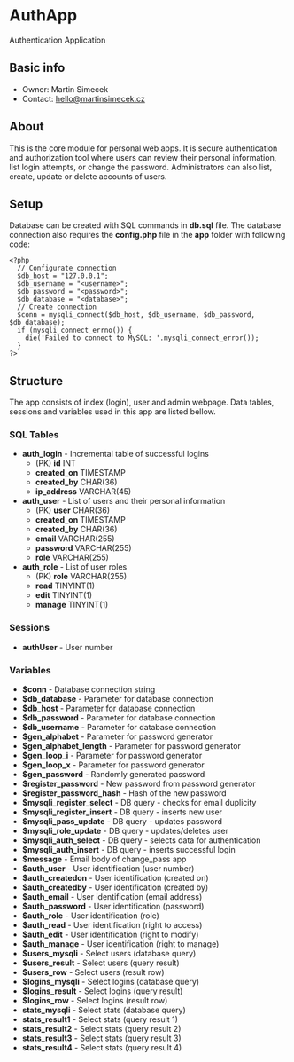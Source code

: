 # AuthApp
Authentication Application

## Basic info
- Owner: Martin Simecek
- Contact: hello@martinsimecek.cz

## About
This is the core module for personal web apps. It is secure authentication and authorization tool where users can review their personal information, list login attempts, or change the password. Administrators can also list, create, update or delete accounts of users.

## Setup
Database can be created with SQL commands in **db.sql** file. The database connection also requires the **config.php** file in the **app** folder with following code:

    <?php
      // Configurate connection
      $db_host = "127.0.0.1";
      $db_username = "<username>";
      $db_password = "<password>";
      $db_database = "<database>";
      // Create connection
      $conn = mysqli_connect($db_host, $db_username, $db_password, $db_database);
      if (mysqli_connect_errno()) {
        die('Failed to connect to MySQL: '.mysqli_connect_error());
      }
    ?>

## Structure
The app consists of index (login), user and admin webpage. Data tables, sessions and variables used in this app are listed bellow.

### SQL Tables
- **auth_login** - Incremental table of successful logins
    - (PK) **id** INT
    - **created_on** TIMESTAMP
    - **created_by** CHAR(36)
    - **ip_address** VARCHAR(45)
- **auth_user** - List of users and their personal information
    - (PK) **user** CHAR(36)
    - **created_on** TIMESTAMP
    - **created_by** CHAR(36)
    - **email** VARCHAR(255)
    - **password** VARCHAR(255)
    - **role** VARCHAR(255)
- **auth_role** - List of user roles
    - (PK) **role** VARCHAR(255)
    - **read** TINYINT(1)
    - **edit** TINYINT(1)
    - **manage** TINYINT(1)

### Sessions
- **authUser** - User number

### Variables
- **$conn** - Database connection string
- **$db_database** - Parameter for database connection
- **$db_host** - Parameter for database connection
- **$db_password** - Parameter for database connection
- **$db_username** - Parameter for database connection
- **$gen_alphabet** - Parameter for password generator
- **$gen_alphabet_length** - Parameter for password generator
- **$gen_loop_i** - Parameter for password generator
- **$gen_loop_x** - Parameter for password generator
- **$gen_password** - Randomly generated password
- **$register_password** - New password from password generator
- **$register_password_hash** - Hash of the new password
- **$mysqli_register_select** - DB query - checks for email duplicity
- **$mysqli_register_insert** - DB query - inserts new user
- **$mysqli_pass_update** - DB query - updates password
- **$mysqli_role_update** - DB query - updates/deletes user
- **$mysqli_auth_select** - DB query - selects data for authentication
- **$mysqli_auth_insert** - DB query - inserts successful login
- **$message** - Email body of change_pass app
- **$auth_user** - User identification (user number)
- **$auth_createdon** - User identification (created on)
- **$auth_createdby** - User identification (created by)
- **$auth_email** - User identification (email address)
- **$auth_password** - User identification (password)
- **$auth_role** - User identification (role)
- **$auth_read** - User identification (right to access)
- **$auth_edit** - User identification (right to modify)
- **$auth_manage** - User identification (right to manage)
- **$users_mysqli** - Select users (database query)
- **$users_result** - Select users (query result)
- **$users_row** - Select users (result row)
- **$logins_mysqli** - Select logins (database query)
- **$logins_result** - Select logins (query result)
- **$logins_row** - Select logins (result row)
- **stats_mysqli** - Select stats (database query)
- **stats_result1** - Select stats (query result 1)
- **stats_result2** - Select stats (query result 2)
- **stats_result3** - Select stats (query result 3)
- **stats_result4** - Select stats (query result 4)
